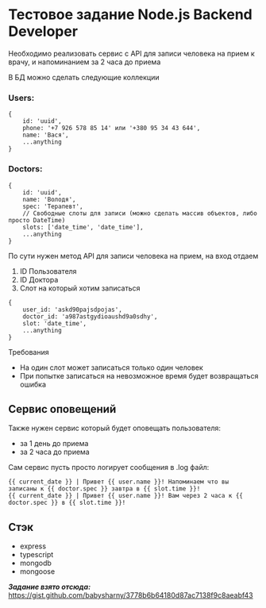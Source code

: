 # Тестовое задание Node.js Backend Developer

Необходимо реализовать сервис с API для записи человека на прием к врачу, и напоминанием за 2 часа до приема

В БД можно сделать следующие коллекции
### Users:
```
{
    id: 'uuid',
    phone: '+7 926 578 85 14' или '+380 95 34 43 644',
    name: 'Вася',
    ...anything
}
```
### Doctors:
```
{
    id: 'uuid',
    name: 'Володя',
    spec: 'Терапевт',
    // Свободные слоты для записи (можно сделать массив объектов, либо просто DateTime)
    slots: ['date_time', 'date_time'],
    ...anything
}
```

По сути нужен метод API для записи человека на прием, на вход отдаем
1. ID Пользователя
2. ID Доктора
3. Слот на который хотим записаться
```
{
    user_id: 'askd90pajsdpojas',    
    doctor_id: 'a987astgydioaushd9a0sdhy',
    slot: 'date_time',
    ...anything
}
```

Требования
- На один слот может записаться только один человек
- При попытке записаться на невозможное время будет возвращаться ошибка


## Сервис оповещений
Также нужен сервис который будет оповещать пользователя:
- за 1 день до приема
- за 2 часа до приема

Сам сервис пусть просто логирует сообщения в .log файл:
```
{{ current_date }} | Привет {{ user.name }}! Напоминаем что вы записаны к {{ doctor.spec }} завтра в {{ slot.time }}!
{{ current_date }} | Привет {{ user.name }}! Вам через 2 часа к {{ doctor.spec }} в {{ slot.time }}!
```

## Cтэк
- express
- typescript
- mongodb
- mongoose

***Задание взято отсюда:*** <https://gist.github.com/babysharny/3778b6b64180d87ac7138f9c8aeabf43>

